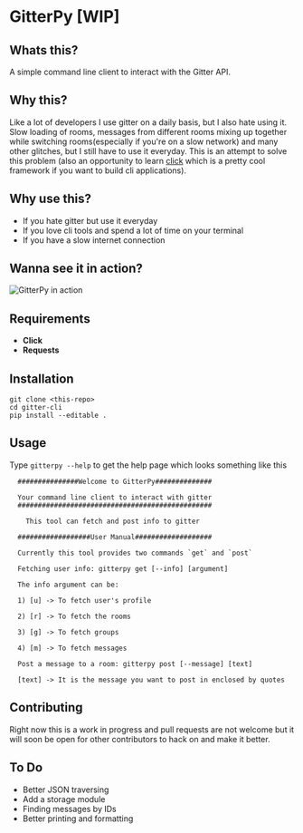 # GitterPy [WIP]

## Whats this?
A simple command line client to interact with the Gitter API.

## Why this?
Like a lot of developers I use gitter on a daily basis, but I also hate using it. Slow loading of rooms, messages from different rooms mixing up together while switching rooms(especially if you're on a slow network) and many other glitches, but I still have to use it everyday. This is an attempt to solve this problem (also an opportunity to learn [click](http://click.pocoo.org/) which is a pretty cool framework if you want to build cli applications).

## Why use this?
- If you hate gitter but use it everyday
- If you love cli tools and spend a lot of time on your terminal
- If you have a slow internet connection

## Wanna see it in action?
![GitterPy in action](https://github.com/palash25/gitter-cli/blob/master/assets/gitterpy.gif)

## Requirements
- **Click**
- **Requests**

## Installation
```
git clone <this-repo>
cd gitter-cli
pip install --editable .
```

## Usage
Type `gitterpy --help` to get the help page which looks something like this
```
  ###############Welcome to GitterPy##############

  Your command line client to interact with gitter
  ################################################

    This tool can fetch and post info to gitter

  ##################User Manual###################

  Currently this tool provides two commands `get` and `post`

  Fetching user info: gitterpy get [--info] [argument]

  The info argument can be:

  1) [u] -> To fetch user's profile

  2) [r] -> To fetch the rooms

  3) [g] -> To fetch groups

  4) [m] -> To fetch messages

  Post a message to a room: gitterpy post [--message] [text]

  [text] -> It is the message you want to post in enclosed by quotes

```

## Contributing
Right now this is a work in progress and pull requests are not welcome but it will soon be open for other contributors to hack on and make it better.

## To Do
- Better JSON traversing
- Add a storage module
- Finding messages by IDs
- Better printing and formatting


